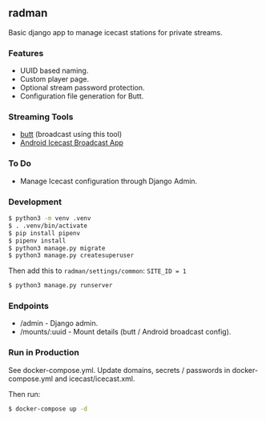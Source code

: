 ## radman

Basic django app to manage icecast stations for private streams.

### Features
- UUID based naming.
- Custom player page.
- Optional stream password protection.
- Configuration file generation for Butt.

### Streaming Tools
- [butt](https://sourceforge.net/projects/butt/) (broadcast using this tool)
- [Android Icecast Broadcast App](https://github.com/faruktoptas/android-icecast-broadcast)

### To Do
- Manage Icecast configuration through Django Admin.

### Development
```bash
$ python3 -m venv .venv
$ . .venv/bin/activate
$ pip install pipenv
$ pipenv install
$ python3 manage.py migrate
$ python3 manage.py createsuperuser
```

Then add this to `radman/settings/common`:
`SITE_ID = 1`

```bash
$ python3 manage.py runserver
```

### Endpoints
- /admin                    - Django admin.
- /mounts/:uuid             - Mount details (butt / Android broadcast config).


### Run in Production
See docker-compose.yml. Update domains, secrets / passwords in docker-compose.yml and icecast/icecast.xml.

Then run:
```bash
$ docker-compose up -d
```
